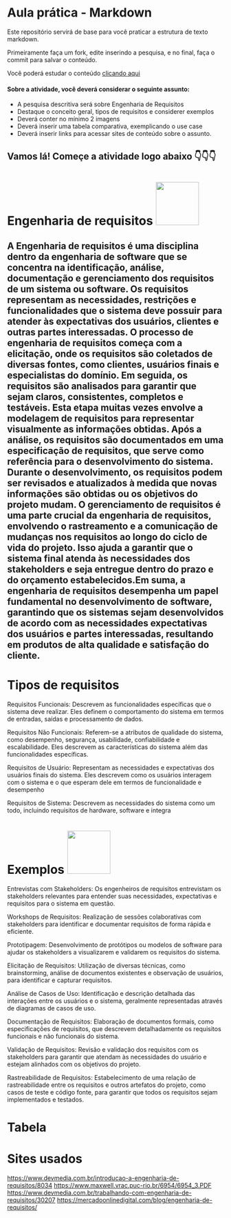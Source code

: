 # Aula prática - Markdown

Este repositório servirá de base para você praticar a estrutura de texto markdown. 

Primeiramente faça um fork, edite inserindo a pesquisa, e no final, faça o commit para salvar o conteúdo.

Você poderá estudar o conteúdo [clicando aqui](https://docs.pipz.com/central-de-ajuda/learning-center/guia-basico-de-markdown#open)

#### Sobre a atividade, você deverá considerar o seguinte assunto:

- A pesquisa descritiva será sobre Engenharia de Requisitos
- Destaque o conceito geral, tipos de requisitos e considerer exemplos
- Deverá conter no mínimo 2 imagens
- Deverá inserir uma tabela comparativa, exemplicando o use case
- Deverá inserir links para acessar sites de conteúdo sobre o assunto.


## Vamos lá! Começe a atividade logo abaixo 👇👇👇

# Engenharia de requisitos <img src="https://media1.tenor.com/m/fm8WAMB1DeoAAAAC/makuro-kuroski-studio-ghibli.gif" width="100px">
## A Engenharia de requisitos é uma disciplina dentro da engenharia de software que se concentra na identificação, análise, documentação e gerenciamento dos requisitos de um sistema ou software. Os requisitos representam as necessidades, restrições e funcionalidades que o sistema deve possuir para atender às expectativas dos usuários, clientes e outras partes interessadas. O processo de engenharia de requisitos começa com a elicitação, onde os requisitos são coletados de diversas fontes, como clientes, usuários finais e especialistas do domínio. Em seguida, os requisitos são analisados para garantir que sejam claros, consistentes, completos e testáveis. Esta etapa muitas vezes envolve a modelagem de requisitos para representar visualmente as informações obtidas. Após a análise, os requisitos são documentados em uma especificação de requisitos, que serve como referência para o desenvolvimento do sistema. Durante o desenvolvimento, os requisitos podem ser revisados e atualizados à medida que novas informações são obtidas ou os objetivos do projeto mudam. O gerenciamento de requisitos é uma parte crucial da engenharia de requisitos, envolvendo o rastreamento e a comunicação de mudanças nos requisitos ao longo do ciclo de vida do projeto. Isso ajuda a garantir que o sistema final atenda às necessidades dos stakeholders e seja entregue dentro do prazo e do orçamento estabelecidos.Em suma, a engenharia de requisitos desempenha um papel fundamental no desenvolvimento de software, garantindo que os sistemas sejam desenvolvidos de acordo com as necessidades expectativas dos usuários e partes interessadas, resultando em produtos de alta qualidade e satisfação do cliente.

# Tipos de requisitos 
Requisitos Funcionais: Descrevem as funcionalidades específicas que o sistema deve realizar. Eles definem o comportamento do sistema em termos de entradas, saídas e processamento de dados.

Requisitos Não Funcionais: Referem-se a atributos de qualidade do sistema, como desempenho, segurança, usabilidade, confiabilidade e escalabilidade. Eles descrevem as características do sistema além das funcionalidades específicas.

Requisitos de Usuário: Representam as necessidades e expectativas dos usuários finais do sistema. Eles descrevem como os usuários interagem com o sistema e o que esperam dele em termos de funcionalidade e desempenho

Requisitos de Sistema: Descrevem as necessidades do sistema como um todo, incluindo requisitos de hardware, software e integra

# Exemplos <img src="https://media1.tenor.com/m/JR_Ymj0U3KUAAAAC/studio-ghibli-ghibli.gif" width="100px">
Entrevistas com Stakeholders: Os engenheiros de requisitos entrevistam os stakeholders relevantes para entender suas necessidades, expectativas e requisitos para o sistema em questão.

Workshops de Requisitos: Realização de sessões colaborativas com stakeholders para identificar e documentar requisitos de forma rápida e eficiente.

Prototipagem: Desenvolvimento de protótipos ou modelos de software para ajudar os stakeholders a visualizarem e validarem os requisitos do sistema.

Elicitação de Requisitos: Utilização de diversas técnicas, como brainstorming, análise de documentos existentes e observação de usuários, para identificar e capturar requisitos.

Análise de Casos de Uso: Identificação e descrição detalhada das interações entre os usuários e o sistema, geralmente representadas através de diagramas de casos de uso.

Documentação de Requisitos: Elaboração de documentos formais, como especificações de requisitos, que descrevem detalhadamente os requisitos funcionais e não funcionais do sistema.

Validação de Requisitos: Revisão e validação dos requisitos com os stakeholders para garantir que atendam às necessidades do usuário e estejam alinhados com os objetivos do projeto.

Rastreabilidade de Requisitos: Estabelecimento de uma relação de rastreabilidade entre os requisitos e outros artefatos do projeto, como casos de teste e código fonte, para garantir que todos os requisitos sejam implementados e testados.

# Tabela




# Sites usados
<https://www.devmedia.com.br/introducao-a-engenharia-de-requisitos/8034>
<https://www.maxwell.vrac.puc-rio.br/6954/6954_3.PDF>
<https://www.devmedia.com.br/trabalhando-com-engenharia-de-requisitos/30207>
<https://mercadoonlinedigital.com/blog/engenharia-de-requisitos/>



